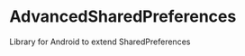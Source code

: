 AdvancedSharedPreferences
=========================

Library for Android to extend SharedPreferences
